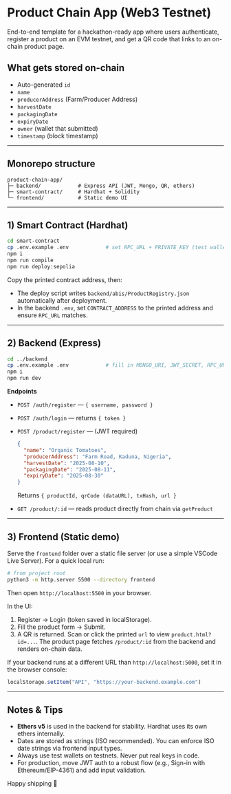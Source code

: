 # Product Chain App (Web3 Testnet)

End-to-end template for a hackathon-ready app where users authenticate, register a product on an EVM testnet, and get a QR code that links to an on-chain product page.

## What gets stored on-chain
- Auto-generated `id`
- `name`
- `producerAddress` (Farm/Producer Address)
- `harvestDate`
- `packagingDate`
- `expiryDate`
- `owner` (wallet that submitted)
- `timestamp` (block timestamp)

---

## Monorepo structure
```
product-chain-app/
├─ backend/            # Express API (JWT, Mongo, QR, ethers)
├─ smart-contract/     # Hardhat + Solidity
└─ frontend/           # Static demo UI
```

---

## 1) Smart Contract (Hardhat)

```bash
cd smart-contract
cp .env.example .env            # set RPC_URL + PRIVATE_KEY (test wallet!)
npm i
npm run compile
npm run deploy:sepolia
```

Copy the printed contract address, then:

- The deploy script writes `backend/abis/ProductRegistry.json` automatically after deployment.
- In the backend `.env`, set `CONTRACT_ADDRESS` to the printed address and ensure `RPC_URL` matches.

---

## 2) Backend (Express)

```bash
cd ../backend
cp .env.example .env            # fill in MONGO_URI, JWT_SECRET, RPC_URL, PRIVATE_KEY, CONTRACT_ADDRESS
npm i
npm run dev
```

**Endpoints**

- `POST /auth/register` — `{ username, password }`
- `POST /auth/login` — returns `{ token }`
- `POST /product/register` — (JWT required)
  ```json
  {
    "name": "Organic Tomatoes",
    "producerAddress": "Farm Road, Kaduna, Nigeria",
    "harvestDate": "2025-08-10",
    "packagingDate": "2025-08-11",
    "expiryDate": "2025-08-30"
  }
  ```
  Returns `{ productId, qrCode (dataURL), txHash, url }`

- `GET /product/:id` — reads product directly from chain via `getProduct`

---

## 3) Frontend (Static demo)

Serve the `frontend` folder over a static file server (or use a simple VSCode Live Server). For a quick local run:

```bash
# from project root
python3 -m http.server 5500 --directory frontend
```

Then open `http://localhost:5500` in your browser.

In the UI:
1. Register → Login (token saved in localStorage).
2. Fill the product form → Submit.
3. A QR is returned. Scan or click the printed `url` to view `product.html?id=...`.
   The product page fetches `/product/:id` from the backend and renders on-chain data.

If your backend runs at a different URL than `http://localhost:5000`, set it in the browser console:
```js
localStorage.setItem("API", "https://your-backend.example.com")
```

---

## Notes & Tips
- **Ethers v5** is used in the backend for stability. Hardhat uses its own ethers internally.
- Dates are stored as strings (ISO recommended). You can enforce ISO date strings via frontend input types.
- Always use test wallets on testnets. Never put real keys in code.
- For production, move JWT auth to a robust flow (e.g., Sign-in with Ethereum/EIP-4361) and add input validation.

Happy shipping 🚀
